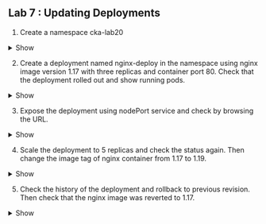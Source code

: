 ## Lab 7 : Updating Deployments

1.  Create a namespace cka-lab20
    
<details><summary>Show</summary>
<p>

```bash
Ans
```

</p>
</details>
  

2.  Create a deployment named nginx-deploy in the namespace using nginx image version 1.17 with three replicas and container port 80. Check that the deployment rolled out and show running pods.
    
<details><summary>Show</summary>
<p>

```bash
Ans
```

</p>
</details>
  

3.  Expose the deployment using nodePort service and check by browsing the URL.
    
<details><summary>Show</summary>
<p>

```bash
Ans
```

</p>
</details>
  

4.  Scale the deployment to 5 replicas and check the status again. Then change the image tag of nginx container from 1.17 to 1.19.
    

  <details><summary>Show</summary>
<p>

```bash
Ans
```

</p>
</details>

5.  Check the history of the deployment and rollback to previous revision. Then check that the nginx image was reverted to 1.17.



<details><summary>Show</summary>
<p>

```bash
Ans
```

</p>
</details>
